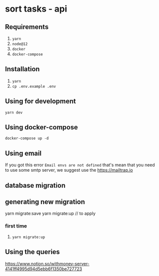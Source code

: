 # sort tasks - api

## Requirements

1. `yarn`
2. `node@12`
3. `docker`
4. `docker-compose`

## Installation

1. `yarn`
2. `cp .env.example .env`

## Using for development

`yarn dev`

## Using docker-compose

`docker-compose up -d`

## Using email

If you got this error `Email envs are not defined` that's mean that you need to use some smtp
server, we suggest use the https://mailtrap.io

## database migration

## generating new migration

yarn migrate:save
yarn migrate:up // to apply

### first time

1. `yarn migrate:up`

## Using the queries

https://www.notion.so/withmoney-server-4141ff4995d94d5ebb6f1350be727723
